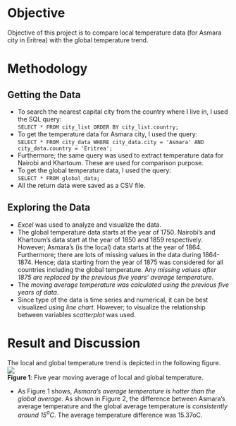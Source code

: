 # Objective
Objective of this project is to compare local temperature data (for Asmara city in Eritrea) with the global temperature trend.

# Methodology
## Getting the Data
*	To search the nearest capital city from the country where I live in, I used the SQL query:    
```SELECT * FROM city_list ORDER BY city_list.country;```
*	To get the temperature data for Asmara city, I used the query:    
```SELECT * FROM city_data WHERE city_data.city = 'Asmara' AND city_data.country = 'Eritrea';```
*	Furthermore; the same query was used to extract temperature data for Nairobi and Khartoum. These are used for comparison purpose.
*	To get the global temperature data, I used the query:    
```SELECT * FROM global_data;```
*	All the return data were saved as a CSV file.
## Exploring the Data
*	_Excel_ was used to analyze and visualize the data.
*	The global temperature data starts at the year of 1750. Nairobi’s and Khartoum’s data start at the year of 1850 and 1859 respectively. However; Asmara’s (is the local) data starts at the year of 1864. Furthermore; there are lots of missing values in the data during 1864-1874. Hence; data starting from the year of 1875 was considered for all countries including the global temperature. Any _missing values after 1875 are replaced by the previous five years’ average temperature_. 
*	The _moving average temperature was calculated using the previous five years of data_.
*	Since type of the data is time series and numerical, it can be best visualized using _line chart_. However; to visualize the relationship between variables _scatterplot_ was used.

# Result and Discussion
The local and global temperature trend is depicted in the following figure.
![](images/Explore_Weather_Trends.jpg)    
**Figure 1**: Five year moving average of local and global temperature.    
*	As Figure 1 shows, _Asmara’s average temperature is hotter than the global average_. As shown in Figure 2, the difference between Asmara’s average temperature and the global average temperature is _consistently around 15${^o}$C_. The average temperature difference was 15.37oC.
